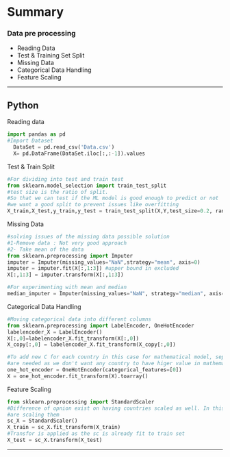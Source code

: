 # Summary 

### Data pre processing 
* Reading Data
* Test & Training Set Split
* Missing Data
* Categorical Data Handling
* Feature Scaling
- - - 
## Python

Reading data
```python
import pandas as pd
#Import Dataset
  DataSet = pd.read_csv('Data.csv')
  X= pd.DataFrame(DataSet.iloc[:,:-1]).values
```
Test & Train Split
```Python
#For dividing into test and train test
from sklearn.model_selection import train_test_split
#test size is the ratio of split. 
#So that we can test if the ML model is good enough to predict or not
#we want a good split to prevent issues like overfitting 
X_train,X_test,y_train,y_test = train_test_split(X,Y,test_size=0.2, random_state=0)
```
Missing Data
```Python
#solving issues of the missing data possible solution 
#1-Remove data : Not very good approach
#2- Take mean of the data 
from sklearn.preprocessing import Imputer
imputer = Imputer(missing_values="NaN",strategy="mean", axis=0)
imputer = imputer.fit(X[:,1:3]) #upper bound in excluded
X[:,1:3] = imputer.transform(X[:,1:3])

#For experimenting with mean and median 
median_imputer = Imputer(missing_values="NaN", strategy="median", axis=0)
```


Categorical Data Handling
```Python
#Moving categorical data into different columns
from sklearn.preprocessing import LabelEncoder, OneHotEncoder
labelencoder_X = LabelEncoder()
X[:,0]=labelencoder_X.fit_transform(X[:,0])
X_copy[:,0] = labelencoder_X.fit_transform(X_copy[:,0])

#To add new C for each country in this case for mathematical model, separate Column
#are needed as we don't want any country to have higer value in mathematical model 
one_hot_encoder = OneHotEncoder(categorical_features=[0])
X = one_hot_encoder.fit_transform(X).toarray()
```

Feature Scaling 
```Python
from sklearn.preprocessing import StandardScaler
#Difference of opnion exist on having countries scaled as well. In this case we 
#are scaling them
sc_X = StandardScaler()
X_train = sc_X.fit_transform(X_train)
#Transfor is applied as the sc is already fit to train set
X_test = sc_X.transform(X_test)
```

- - -
